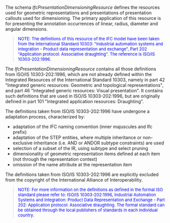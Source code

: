 ﻿The schema _IfcPresentationDimensioningResource_ defines the resources used for geometric representations and presentations of presentation callouts used for dimensioning. The primary application of this resource is for presenting the annotation occurrences of linear, radius, diameter and angular dimensions.

> <font color="#0000FF" size="-1">NOTE: The definitions of this
		resource of the IFC model have been taken from the International Standard
		10303: "Industrial automation systems and integration - Product data
		representation and exchange", Part 202 "Application protocol: Associative
		draughting". The reference is ISO/IS 10303-202:1996.</font>

The _IfcPresentationDimensioningResource_ contains all those definitions from ISO/IS 10303-202:1996, which are not already defined within the Integrated Resources of the International Standard 10303, namely in part 42 "Integrated generic resources: Geometric and topological representations", and part 46 "Integrated generic resources: Visual presentation". It contains such definitions that are used in ISO/IS 10303-202:1996, but are originally defined in part 101 "Integrated application resources: Draughting".

The definitions taken from ISO/IS 10303-202:1996 have undergone a adaptation process, characterized by:

* adaptation of the IFC naming convention (inner majuscules and Ifc prefix)
* adaptation of the STEP entities, where multiple inheritance or non-exclusive inheritance (i.e. AND or ANDOR subtype constraints) are used
* selection of a subset of the IR, using subtype and select pruning
* dimensionality of geometric representation items defined at each item (not through the representation context)
* omission of the name attribute at the representation item

The definitions taken from ISO/IS 10303-202:1996 are explicitly excluded from the copyright of the International Alliance of Interoperability.

> <font color="#0000FF" size="-1">NOTE: For more information on
		the definitions as defined in the formal ISO standard please refer to: ISO/IS
		10303-202:1996, Industrial Automation Systems and Integration: Product Data
		Representation and Exchange - Part 202: Application protocol: Associative
		draughting. The formal standard can be obtained through the local publishers of
		standards in each individual country.</font>
